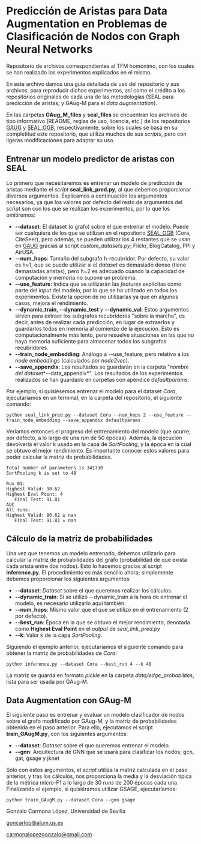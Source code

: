 # Predicción de Aristas para Data Augmentation en Problemas de Clasificación de Nodos con Graph Neural Networks
Repositorio de archivos correspondientes al TFM homónimo, con los cuales se han realizado los experimentos explicados en el mismo.

En este archivo damos una guía detallada de uso del repositorio y sus archivos, para reproducir dichos experimentos, así como el crédito a los repositorios originales
de cada una de las metodologías (SEAL para predicción de aristas, y GAug-M para el *data augmentation*).

En las carpetas **GAug_M_files** y **seal_files** se encuentran los archivos de tipo informativo (README, reglas de uso, licencia, etc.)
de los repositorios [GAUG](https://github.com/zhao-tong/GAug) y [SEAL_OGB](https://github.com/facebookresearch/SEAL_OGB), respectivamente, sobre los cuales se basa en su completitud este repositorio, que utiliza muchos de sus *scripts*, pero con ligeras
modificaciones para adaptar su uso.

## Entrenar un modelo predictor de aristas con SEAL
Lo primero que necesitaremos es entrenar un modelo de predicción de aristas mediante el *script* **seal_link_pred.py**, al que debemos proporcionar diversos argumentos. Explicamos a continuación los argumentos necesarios, ya que los valores por defecto del resto de argumentos del script son con los que se realizan los experimentos, por lo que los omitiremos:
- **--dataset**: El dataset (o grafo) sobre el que entrenar el modelo. Puede ser cualquiera de los que se utilizan en el repositorio [SEAL_OGB](https://github.com/facebookresearch/SEAL_OGB) (Cora, CiteSeer), pero además, se pueden utilizar los 4 restantes que se usan en [GAUG](https://github.com/zhao-tong/GAug) gracias al script *custom_datasets.py*; Flickr, BlogCatalog, PPI y AirUSA.
- **--num_hops**: Tamaño del subgrafo h-recubridor. Por defecto, su valor es h=1, que se puede utilizar si el *dataset* es demasiado denso (tiene demasiadas aristas), pero h=2 es adecuado cuando la capacidad de computación y memoria no supone un problema.
- **--use_feature**: Indica que se utilizarán las *features* explícitas como parte del *input* del modelo, por lo que se ha utilizado en todos los experimentos. Existe la opción de no utilizarlas ya que en algunos casos, mejora el rendimiento.
- **--dynamic_train, --dynamic_test** y **--dynamic_val**: Estos argumentos sirven para extraer los subgrafos recubridores "sobre la marcha", es decir, antes de realizar cada predicción, en lugar de extraerlos y guardarlos todos en memoria al comienzo de la ejecución. Esto es computacionalmente más lento, pero resuelve situaciones en las que no haya memoria suficiente para almacenar todos los subgrafos recubridores.
- **--train_node_embedding**: Análogo a --use_feature, pero relativo a los *node embeddings* (calculados por *node2vec*).
- **--save_appendix**: Los resultados se guardarán en la carpeta "*nombre del dataset**--data_appendix*". Los resultados de los experimentos realizados se han guardado en carpetas con apéndice *defaultparams*.

Por ejemplo, si quisiésemos entrenar el modelo para el dataset *Cora*, ejecutaríamos en un terminal, en la carpeta del repositorio, el siguiente comando:
```
python seal_link_pred.py --dataset Cora --num_hops 2 --use_feature --train_node_embedding --save_appendix defaultparams
```

Veríamos entonces el progreso del entrenamiento del modelo (que ocurre, por defecto, a lo largo de una *run* de 50 épocas). Además, la ejecución devolvería el valor k usado en la capa de *SortPooling*, y la época en la cual se obtuvo el mejor rendimiento. Es importante conocer estos valores para poder calcular la matriz de probabilidades.
```
Total number of parameters is 341730
SortPooling k is set to 48
```
```
Run 01:
Highest Valid: 90.62
Highest Eval Point: 4
   Final Test: 91.81
AUC
All runs:
Highest Valid: 90.62 ± nan
   Final Test: 91.81 ± nan
```

## Cálculo de la matriz de probabilidades

Una vez que tenemos un modelo entrenado, debemos utilizarlo para calcular la matriz de probabilidades del grafo (probabilidad de que exista cada arista entre dos nodos). Esto lo hacemos gracias al script **inference.py**. El procedimiento es más sencillo ahora; simplemente debemos proporcionar los siguientes argumentos:
- **--dataset**: *Dataset* sobre el que queremos realizar los cálculos.
- **--dynamic_train**: Si se utilizó --dynamic_train a la hora de entrenar el modelo, es necesario utilizarlo aquí también.
- **--num_hops**: Mismo valor que el que se utilizó en el entrenamiento (2 por defecto).
- **--best_run**: Época en la que se obtuvo el mejor rendimiento, denotada como **Highest Eval Point** en el *output* de *seal_link_pred.py*
- **--k**: Valor k de la capa *SortPooling*.

Siguiendo el ejemplo anterior, ejecutaríamos el siguiente comando para obtener la matriz de probabilidades de *Cora*:
```
python inference.py --dataset Cora --best_run 4 --k 48
```

La matriz se guarda en formato *pickle* en la carpeta *data/edge_probabilites*, lista para ser usada por GAug-M.

## Data Augmentation con GAug-M
El siguiente paso es entrenar y evaluar un modelo clasificador de nodos sobre el grafo modificado por GAug-M, y la matriz de probabilidades obtenida en el paso anterior. Para ello, ejecutamos el script **train_GAugM.py**, con los siguientes argumentos:
- **--dataset**: *Dataset* sobre el que queremos entrenar el modelo.
- **--gnn**: Arquitectura de GNN que se usará para clasificar los nodos; gcn, gat, gsage y jknet

Sólo con estos argumentos, el *script* utiliza la matriz calculada en el paso anterior, y tras los cálculos, nos proporciona la media y la desviación típica de la métrica micro-F1 a lo largo de 30 *runs* de 200 épocas cada una. Finalizando el ejemplo, si quisiéramos utilizar GSAGE, ejecutaríamos:
```
python train_GAugM.py --dataset Cora --gnn gsage
```

Gonzalo Carmona López, Universidad de Sevilla

goncarlop@alum.us.es

carmonalopezgonzalo@gmail.com
